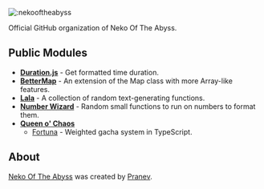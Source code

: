 ![:nekooftheabyss](https://count.nekooftheabyss.moe/get/@nekooftheabyss-git?theme=gelbooru)

Official GitHub organization of Neko Of The Abyss.

## Public Modules
- [**Duration.js**](https://github.com/nekooftheabyss/duration.js) - Get formatted time duration.
- [**BetterMap**](https://github.com/nekooftheabyss/bettermap) - An extension of the Map class with more Array-like features.
- [**Lala**](https://github.com/nekooftheabyss/lala) - A collection of random text-generating functions.
- [**Number Wizard**](https://github.com/nekooftheabyss/number-wizard) - Random small functions to run on numbers to format them.
- [**Queen o' Chaos**](https://github.com/queenochaos)
  - [Fortuna](https://github.com/queenochaos/fortuna) - Weighted gacha system in TypeScript.

## About
[Neko Of The Abyss](https://nekooftheabyss.moe) was created by [Pranev](https://github.com/retraigo).
